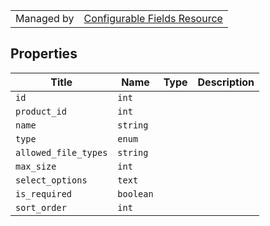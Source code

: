 |||
|---|---|
| Managed by | [Configurable Fields Resource](/api/stores/v2/products/configurable_fields)

## Properties

| Title | Name | Type | Description |
| --- | --- | --- | --- |
| `id` | `int` |
| `product_id` | `int` |
| `name` | `string` |
| `type` | `enum` |
| `allowed_file_types` | `string` |
| `max_size` | `int` |
| `select_options` | `text` |
| `is_required` | `boolean` |
| `sort_order` | `int` |
